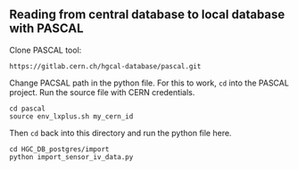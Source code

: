 ## Reading from central database to local database with PASCAL
Clone PASCAL tool:

```https://gitlab.cern.ch/hgcal-database/pascal.git```

Change PACSAL path in the python file. For this to work, `cd` into the PASCAL project. Run the source file with CERN credentials. 
```
cd pascal
source env_lxplus.sh my_cern_id
```
Then `cd` back into this directory and run the python file here.
```
cd HGC_DB_postgres/import
python import_sensor_iv_data.py
```
